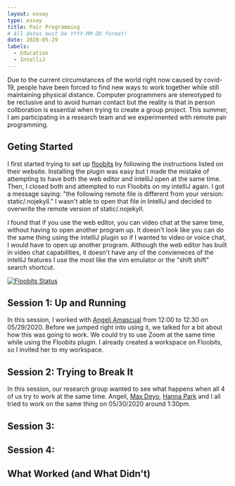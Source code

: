 ```yaml
---
layout: essay
type: essay
title: Pair Programming
# All dates must be YYYY-MM-DD format!
date: 2020-05-29
labels:
  - Education
  - IntelliJ
---	
```


Due to the current circumstances of the world right now caused by covid-19, people have been forced to find new ways to work together while still maintaining physical distance.
Computer programmers are stereotyped to be reclusive and to avoid human contact but the reality is that in person collboration is essential when trying to create a group project. This summer, I am participating in a research team and we experimented with remote pair programming.

## Geting Started
I first started trying to set up [floobits](floobits.com) by following the instructions listed on their website. Installing the plugin was easy but I made the mistake of attempting to have both the web editor and intelliJ open at the same time. Then, I closed both and attempted to run Floobits on my intelliJ again. I got a message saying:  "the following remote file is different from your version:  static/.nojekyll."
I wasn't able to open that file in IntelliJ and decided to overwrite the remote version of static/.nojekyll.

I found that if you use the web editor, you can video chat at the same time, without having to open another program up. It doesn't look like you can do the same thing using the intelliJ plugin so if I wanted to video or voice chat, I would have to open up another program. 
Although the web editor has built in video chat capabilities, it doesn't have any of the convieneces of the intelliJ features I use the most like the vim emulator or the "shift shift" search shortcut. 


[![Floobits Status](https://floobits.com/qauchida/docusaurus2.svg)](https://floobits.com/qauchida/docusaurus2/redirect)

## Session 1: Up and Running

In this session, I worked with [Angeli Amascual](https://angeli-amascual.github.io/) from 12:00 to 12:30 on 05/29/2020. Before we jumped right into using it, we talked for a bit about how this was going to work. We could try to use Zoom at the same time while using the Floobits plugin. I already created a workspace on Floobits, so I invited her to my workspace. 

## Session 2: Trying to Break It

In this session, our research group wanted to see what happens when all 4 of us try to work at the same time. Angeli, [Max Deyo](https://maxdeyo.github.io/), [Hanna Park](http://hannaparkuh.github.io/) and I all tried to work on the same thing on 05/30/2020 around 1:30pm. 

## Session 3:

## Session 4:

## What Worked (and What Didn't)



